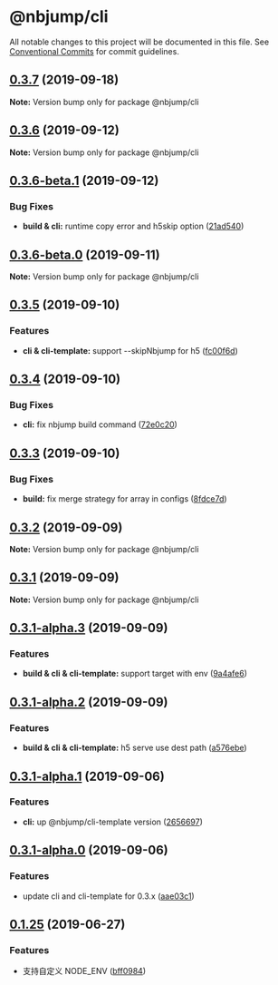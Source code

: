# @nbjump/cli

All notable changes to this project will be documented in this file.
See [Conventional Commits](https://conventionalcommits.org) for commit guidelines.


## [0.3.7](https://github.com/MengFangui/Nbjump/compare/@nbjump/cli@0.3.6...@nbjump/cli@0.3.7) (2019-09-18)

**Note:** Version bump only for package @nbjump/cli





## [0.3.6](https://github.com/MengFangui/Nbjump/compare/@nbjump/cli@0.3.6-beta.1...@nbjump/cli@0.3.6) (2019-09-12)

**Note:** Version bump only for package @nbjump/cli




## [0.3.6-beta.1](https://github.com/MengFangui/Nbjump/compare/@nbjump/cli@0.3.6-beta.0...@nbjump/cli@0.3.6-beta.1) (2019-09-12)


### Bug Fixes

* **build & cli:** runtime copy error and h5skip option ([21ad540](https://github.com/MengFangui/Nbjump/commit/21ad540))





## [0.3.6-beta.0](https://github.com/MengFangui/Nbjump/compare/@nbjump/cli@0.3.5...@nbjump/cli@0.3.6-beta.0) (2019-09-11)

**Note:** Version bump only for package @nbjump/cli





## [0.3.5](https://github.com/MengFangui/Nbjump/compare/@nbjump/cli@0.3.4...@nbjump/cli@0.3.5) (2019-09-10)


### Features

* **cli & cli-template:** support --skipNbjump for h5 ([fc00f6d](https://github.com/MengFangui/Nbjump/commit/fc00f6d))





## [0.3.4](https://github.com/MengFangui/Nbjump/compare/@nbjump/cli@0.3.3...@nbjump/cli@0.3.4) (2019-09-10)


### Bug Fixes

* **cli:** fix nbjump build command ([72e0c20](https://github.com/MengFangui/Nbjump/commit/72e0c20))



## [0.3.3](https://github.com/MengFangui/Nbjump/compare/@nbjump/cli@0.3.2...@nbjump/cli@0.3.3) (2019-09-10)


### Bug Fixes

* **build:** fix merge strategy for array in configs ([8fdce7d](https://github.com/MengFangui/Nbjump/commit/8fdce7d))




## [0.3.2](https://github.com/MengFangui/Nbjump/compare/@nbjump/cli@0.3.1...@nbjump/cli@0.3.2) (2019-09-09)

**Note:** Version bump only for package @nbjump/cli





## [0.3.1](https://github.com/MengFangui/Nbjump/compare/@nbjump/cli@0.3.1-alpha.3...@nbjump/cli@0.3.1) (2019-09-09)

**Note:** Version bump only for package @nbjump/cli





## [0.3.1-alpha.3](https://github.com/MengFangui/Nbjump/compare/@nbjump/cli@0.3.1-alpha.2...@nbjump/cli@0.3.1-alpha.3) (2019-09-09)


### Features

* **build & cli & cli-template:** support target with env ([9a4afe6](https://github.com/MengFangui/Nbjump/commit/9a4afe6))





## [0.3.1-alpha.2](https://github.com/MengFangui/Nbjump/compare/@nbjump/cli@0.3.1-alpha.1...@nbjump/cli@0.3.1-alpha.2) (2019-09-09)


### Features

* **build & cli & cli-template:** h5 serve use dest path ([a576ebe](https://github.com/MengFangui/Nbjump/commit/a576ebe))





## [0.3.1-alpha.1](https://github.com/MengFangui/Nbjump/compare/@nbjump/cli@0.3.1-alpha.0...@nbjump/cli@0.3.1-alpha.1) (2019-09-06)


### Features

* **cli:** up @nbjump/cli-template version ([2656697](https://github.com/MengFangui/Nbjump/commit/2656697))





## [0.3.1-alpha.0](https://github.com/MengFangui/Nbjump/compare/@nbjump/cli@0.1.25...@nbjump/cli@0.3.1-alpha.0) (2019-09-06)


### Features

* update cli and cli-template for 0.3.x ([aae03c1](https://github.com/MengFangui/Nbjump/commit/aae03c1))





## [0.1.25](https://github.com/MengFangui/Nbjump/compare/@nbjump/cli@0.1.24...@nbjump/cli@0.1.25) (2019-06-27)


### Features

* 支持自定义 NODE_ENV ([bff0984](https://github.com/MengFangui/Nbjump/commit/bff0984))

